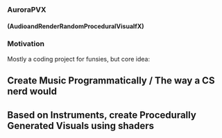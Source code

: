 ### AuroraPVX
#### (AudioandRenderRandomProceduralVisualfX)

### Motivation

Mostly a coding project for funsies, but core idea:

## Create Music Programmatically / The way a CS nerd would

## Based on Instruments, create Procedurally Generated Visuals using shaders
